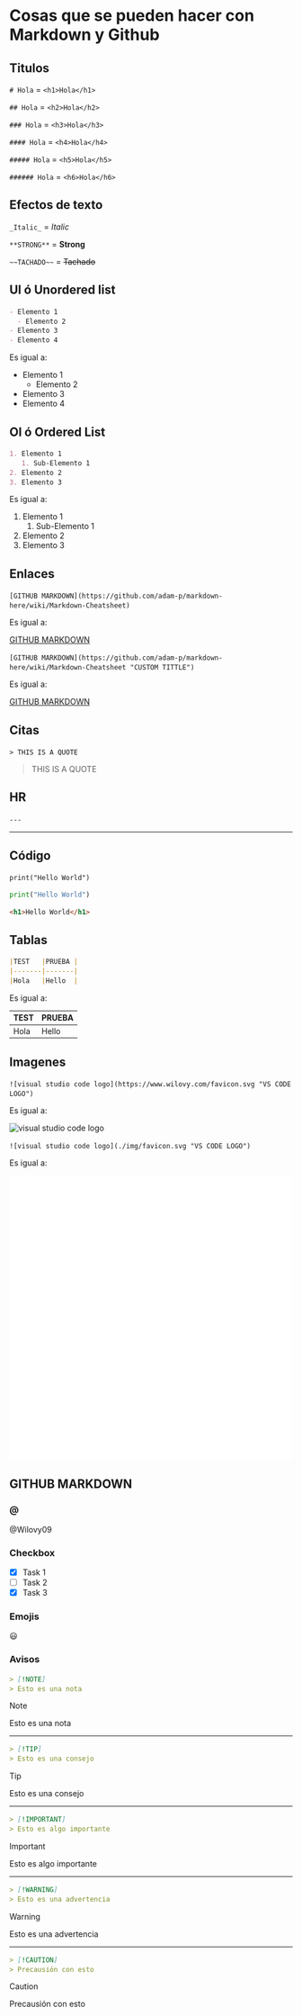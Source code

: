 # Cosas que se pueden hacer con Markdown y Github

## Titulos

`# Hola` = `<h1>Hola</h1>`

`## Hola` = `<h2>Hola</h2>`

`### Hola` = `<h3>Hola</h3>`

`#### Hola` = `<h4>Hola</h4>`

`##### Hola` = `<h5>Hola</h5>`

`###### Hola` = `<h6>Hola</h6>`

## Efectos de texto

`_Italic_` = _Italic_

`**STRONG**` = **Strong**

`~~TACHADO~~` = ~~Tachado~~

## Ul ó Unordered list

```md
- Elemento 1
  - Elemento 2
- Elemento 3
- Elemento 4
```

Es igual a:

- Elemento 1
  - Elemento 2
- Elemento 3
- Elemento 4

## Ol ó Ordered List

```md
1. Elemento 1
   1. Sub-Elemento 1
2. Elemento 2
3. Elemento 3
```

Es igual a:

1. Elemento 1
   1. Sub-Elemento 1
2. Elemento 2
3. Elemento 3

## Enlaces

`[GITHUB MARKDOWN](https://github.com/adam-p/markdown-here/wiki/Markdown-Cheatsheet)`

Es igual a:

[GITHUB MARKDOWN](https://github.com/adam-p/markdown-here/wiki/Markdown-Cheatsheet)

`[GITHUB MARKDOWN](https://github.com/adam-p/markdown-here/wiki/Markdown-Cheatsheet "CUSTOM TITTLE")`

Es igual a:

[GITHUB MARKDOWN](https://github.com/adam-p/markdown-here/wiki/Markdown-Cheatsheet "CUSTOM TITTLE")

## Citas

`> THIS IS A QUOTE`

> THIS IS A QUOTE

## HR

`---`

---

## Código

```
print("Hello World")
```

```py
print("Hello World")
```

```html
<h1>Hello World</h1>
```

## Tablas

```md
|TEST   |PRUEBA |
|-------|-------|
|Hola   |Hello  |
```

Es igual a:

|TEST   |PRUEBA |
|-------|-------|
|Hola   |Hello  |

## Imagenes

`![visual studio code logo](https://www.wilovy.com/favicon.svg "VS CODE LOGO")`

Es igual a:

![visual studio code logo](https://www.wilovy.com/favicon.svg "VS CODE LOGO")

`![visual studio code logo](./img/favicon.svg "VS CODE LOGO")`

Es igual a:

![visual studio code logo](./img/favicon.svg "VS CODE LOGO")

## GITHUB MARKDOWN

### @

@Wilovy09

### Checkbox

* [x] Task 1
* [ ] Task 2
* [x] Task 3

### Emojis

:smiley:

### Avisos

```md
> [!NOTE]
> Esto es una nota
```

> [!NOTE]
> Esto es una nota

---

```md
> [!TIP]
> Esto es una consejo
```

> [!TIP]
> Esto es una consejo

---

```md
> [!IMPORTANT]
> Esto es algo importante
```

> [!IMPORTANT]
> Esto es algo importante

---

```md
> [!WARNING]
> Esto es una advertencia
```

> [!WARNING]
> Esto es una advertencia

---

```md
> [!CAUTION]
> Precausión con esto
```

> [!CAUTION]
> Precausión con esto
